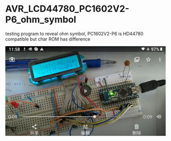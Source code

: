 # AVR_LCD44780_PC1602V2-P6_ohm_symbol
testing program to reveal ohm symbol, PC1602V2-P6 is HD44780 compatible but char ROM has difference

![AVR_LCD44780_PC1602V2-P6_ohm_symbol.png](AVR_LCD44780_PC1602V2-P6_ohm_symbol.png)  
